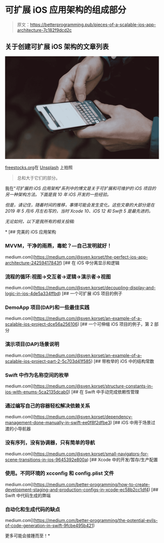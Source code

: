 # 可扩展 iOS 应用架构的组成部分

> 原文：<https://betterprogramming.pub/pieces-of-a-scalable-ios-app-architecture-7c182f9dcd2c>

## 关于创建可扩展 iOS 架构的文章列表

![](img/8b8ff2dfd1ad65d3189e0eafeabdfa4e.png)

[freestocks.org](https://unsplash.com/@freestocks?utm_source=unsplash&utm_medium=referral&utm_content=creditCopyText)在 [Unsplash](https://unsplash.com/search/photos/ios-app?utm_source=unsplash&utm_medium=referral&utm_content=creditCopyText) 上拍照

> 总和大于它们的部分。

我在“*可扩展的 iOS 应用架构*”*系列中的博文是关于可扩展和可维护的 iOS 项目的另一种架构方法。下面是我 10 年 iOS 开发的一些经验。*

*但是，请记住，随着时间的推移，事情可能会发生变化。这些文章的大部分是在 2019 年 5 月/6 月左右写的，当时 Xcode 10、iOS 12 和 Swift 5 是最先进的。*

*无论如何，以下是我所有的相关投稿:*

*[](https://medium.com/@sven.korset/the-perfect-ios-app-architecture-24259417843f) [## 完美的 iOS 应用架构

### MVVM，干净的雨燕，毒蛇？—自己发明就好！

medium.com](https://medium.com/@sven.korset/the-perfect-ios-app-architecture-24259417843f) [](https://medium.com/@sven.korset/decoupling-display-and-logic-in-ios-4de5a334ffbd) [## 在 iOS 中分离显示和逻辑

### 流程的循环:视图→交互者→逻辑→演示者→视图

medium.com](https://medium.com/@sven.korset/decoupling-display-and-logic-in-ios-4de5a334ffbd) [](https://medium.com/@sven.korset/an-example-of-a-scalable-ios-project-dce56a256106) [## 一个可扩展 iOS 项目的例子

### DemoApp 项目(DAP)和一些最佳实践

medium.com](https://medium.com/@sven.korset/an-example-of-a-scalable-ios-project-dce56a256106) [](https://medium.com/@sven.korset/an-example-of-a-scalable-ios-project-part-2-5c703d41f585) [## 一个可伸缩 iOS 项目的例子，第 2 部分

### 演示项目(DAP)场景说明

medium.com](https://medium.com/@sven.korset/an-example-of-a-scalable-ios-project-part-2-5c703d41f585) [](https://medium.com/@sven.korset/structure-constants-in-ios-with-enums-5ca2135dcab0) [## 带枚举的 iOS 中的结构常数

### Swift 中作为名称空间的枚举

medium.com](https://medium.com/@sven.korset/structure-constants-in-ios-with-enums-5ca2135dcab0) [](https://medium.com/@sven.korset/dependency-management-done-manually-in-swift-ee0f8f2dfbe3) [## 在 Swift 中手动完成依赖性管理

### 通过编写自己的容器轻松解决依赖关系

medium.com](https://medium.com/@sven.korset/dependency-management-done-manually-in-swift-ee0f8f2dfbe3) [](https://medium.com/@sven.korset/small-navigators-for-scene-transitions-in-ios-9645392e800a) [## iOS 中用于场景过渡的小导航器

### 没有序列，没有协调器，只有简单的导航

medium.com](https://medium.com/@sven.korset/small-navigators-for-scene-transitions-in-ios-9645392e800a) [](https://medium.com/better-programming/how-to-create-development-staging-and-production-configs-in-xcode-ec58b2cc1df4) [## Xcode 中的开发/暂存/生产配置

### 使用。不同环境的 xcconfig 和 config.plist 文件

medium.com](https://medium.com/better-programming/how-to-create-development-staging-and-production-configs-in-xcode-ec58b2cc1df4) [](https://medium.com/better-programming/the-potential-evils-of-code-generation-in-swift-9fcbe495b421) [## Swift 中代码生成的弊端

### 自动化和生成代码的缺点

medium.com](https://medium.com/better-programming/the-potential-evils-of-code-generation-in-swift-9fcbe495b421) 

更多可能会接踵而至！*